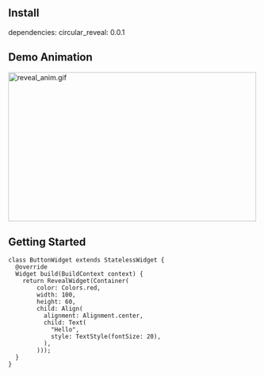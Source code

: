 ## Install

dependencies:
  circular_reveal: 0.0.1

## Demo Animation

<a href="https://gifyu.com/image/9Vrs"><img src="https://s3.gifyu.com/images/reveal_anim.gif"
                                            width="500" height="300"
                                            alt="reveal_anim.gif" border="0" /></a>

## Getting Started
```
class ButtonWidget extends StatelessWidget {
  @override
  Widget build(BuildContext context) {
    return RevealWidget(Container(
        color: Colors.red,
        width: 100,
        height: 60,
        child: Align(
          alignment: Alignment.center,
          child: Text(
            "Hello",
            style: TextStyle(fontSize: 20),
          ),
        )));
  }
}
```